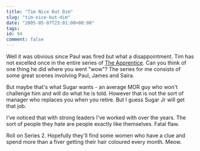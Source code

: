 ```yaml
---
title: "Tim Nice But Dim"
slug: "tim-nice-but-dim"
date: "2005-05-07T23:01:00+00:00"
tags:
id: 94
comment: false
---
```


Well it was obvious since Paul was fired but what a disappointment. Tim has not excelled once in the entire series of [The Apprentice](http://www.bbc.co.uk/apprentice/). Can you think of one thing he did where you went "wow"? The series for me consists of some great scenes involving Paul, James and Saira.

But maybe that's what Sugar wants - an average MOR guy who won't challenge him and will do what he is told. However that is not the sort of manager who replaces you when you retire. But I guess Sugar Jr will get that job.

I've noticed that with strong leaders I've worked with over the years. The sort of people they hate are people exactly like themselves. Fatal flaw.

Roll on Series 2\. Hopefully they'll find some women who have a clue and spend more than a fiver getting their hair coloured every month. Meow.
